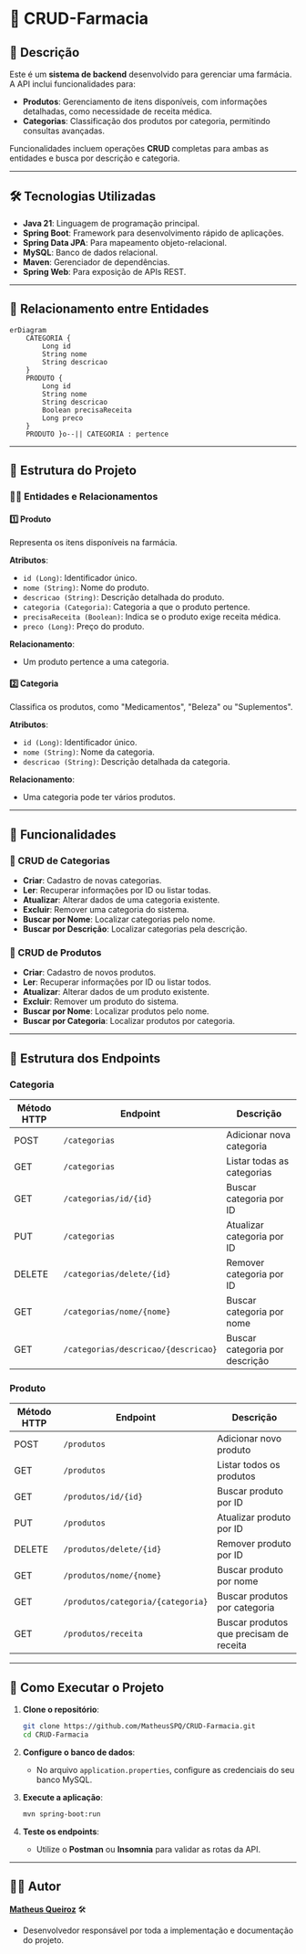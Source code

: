 # 💊 CRUD-Farmacia

## 📝 Descrição

Este é um **sistema de backend** desenvolvido para gerenciar uma farmácia. A API inclui funcionalidades para:
- **Produtos**: Gerenciamento de itens disponíveis, com informações detalhadas, como necessidade de receita médica.
- **Categorias**: Classificação dos produtos por categoria, permitindo consultas avançadas.

Funcionalidades incluem operações **CRUD** completas para ambas as entidades e busca por descrição e categoria.

---

## 🛠️ Tecnologias Utilizadas

- **Java 21**: Linguagem de programação principal.
- **Spring Boot**: Framework para desenvolvimento rápido de aplicações.
- **Spring Data JPA**: Para mapeamento objeto-relacional.
- **MySQL**: Banco de dados relacional.
- **Maven**: Gerenciador de dependências.
- **Spring Web**: Para exposição de APIs REST.

---

## 🔗 Relacionamento entre Entidades

```mermaid
erDiagram
    CATEGORIA {
        Long id
        String nome
        String descricao
    }
    PRODUTO {
        Long id
        String nome
        String descricao
        Boolean precisaReceita
        Long preco
    }
    PRODUTO }o--|| CATEGORIA : pertence
```

---

## 📂 Estrutura do Projeto

### 🧑‍💻 Entidades e Relacionamentos

#### 1️⃣ **Produto**
Representa os itens disponíveis na farmácia.

**Atributos**:
- `id (Long)`: Identificador único.
- `nome (String)`: Nome do produto.
- `descricao (String)`: Descrição detalhada do produto.
- `categoria (Categoria)`: Categoria a que o produto pertence.
- `precisaReceita (Boolean)`: Indica se o produto exige receita médica.
- `preco (Long)`: Preço do produto.

**Relacionamento**:
- Um produto pertence a uma categoria.

#### 2️⃣ **Categoria**
Classifica os produtos, como "Medicamentos", "Beleza" ou "Suplementos".

**Atributos**:
- `id (Long)`: Identificador único.
- `nome (String)`: Nome da categoria.
- `descricao (String)`: Descrição detalhada da categoria.

**Relacionamento**:
- Uma categoria pode ter vários produtos.

---

## 🌟 Funcionalidades

### 🔑 CRUD de Categorias
- **Criar**: Cadastro de novas categorias.
- **Ler**: Recuperar informações por ID ou listar todas.
- **Atualizar**: Alterar dados de uma categoria existente.
- **Excluir**: Remover uma categoria do sistema.
- **Buscar por Nome**: Localizar categorias pelo nome.
- **Buscar por Descrição**: Localizar categorias pela descrição.

### 🛒 CRUD de Produtos
- **Criar**: Cadastro de novos produtos.
- **Ler**: Recuperar informações por ID ou listar todos.
- **Atualizar**: Alterar dados de um produto existente.
- **Excluir**: Remover um produto do sistema.
- **Buscar por Nome**: Localizar produtos pelo nome.
- **Buscar por Categoria**: Localizar produtos por categoria.

---

## 🔗 Estrutura dos Endpoints

### **Categoria**
| Método HTTP | Endpoint                        | Descrição                     |
|-------------|---------------------------------|-------------------------------|
| POST        | `/categorias`                  | Adicionar nova categoria       |
| GET         | `/categorias`                  | Listar todas as categorias     |
| GET         | `/categorias/id/{id}`             | Buscar categoria por ID        |
| PUT         | `/categorias`                  | Atualizar categoria por ID     |
| DELETE      | `/categorias/delete/{id}`             | Remover categoria por ID       |
| GET         | `/categorias/nome/{nome}`      | Buscar categoria por nome      |
| GET         | `/categorias/descricao/{descricao}` | Buscar categoria por descrição |

### **Produto**
| Método HTTP | Endpoint                        | Descrição                     |
|-------------|---------------------------------|-------------------------------|
| POST        | `/produtos`                    | Adicionar novo produto         |
| GET         | `/produtos`                    | Listar todos os produtos       |
| GET         | `/produtos/id/{id}`               | Buscar produto por ID          |
| PUT         | `/produtos`                    | Atualizar produto por ID       |
| DELETE      | `/produtos/delete/{id}`               | Remover produto por ID         |
| GET         | `/produtos/nome/{nome}`        | Buscar produto por nome        |
| GET         | `/produtos/categoria/{categoria}` | Buscar produtos por categoria |
| GET         | `/produtos/receita` | Buscar produtos que precisam de receita |

---

## 🚀 Como Executar o Projeto

1. **Clone o repositório**:
   ```bash
   git clone https://github.com/MatheusSPQ/CRUD-Farmacia.git
   cd CRUD-Farmacia
   ```

2. **Configure o banco de dados**:
   - No arquivo `application.properties`, configure as credenciais do seu banco MySQL.

3. **Execute a aplicação**:
   ```bash
   mvn spring-boot:run
   ```

4. **Teste os endpoints**:
   - Utilize o **Postman** ou **Insomnia** para validar as rotas da API.

---

## 👨‍💻 Autor

**[Matheus Queiroz](https://github.com/MatheusSPQ)** 🛠️
- Desenvolvedor responsável por toda a implementação e documentação do projeto.

